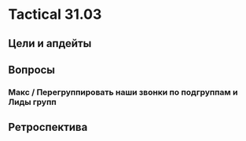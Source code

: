 # Tactical 31.03

## Цели и апдейты

## Вопросы

### Макс / Перегруппировать наши звонки по подгруппам и Лиды групп

## Ретроспектива

